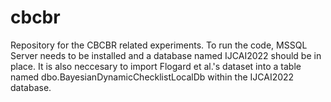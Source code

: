 # cbcbr
Repository for the CBCBR related experiments. To run the code, MSSQL Server needs to be installed and a database named IJCAI2022 should be in place. It is also neccesary to import Flogard et al.'s dataset into a table named dbo.BayesianDynamicChecklistLocalDb within the IJCAI2022 database. 
